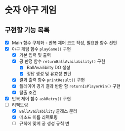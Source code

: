 # 숫자 야구 게임

## 구현할 기능 목록

* [x] Main 함수 구체화 - 반복 제어 코드 작성, 필요한 함수 선언
* [x] 야구 게임 함수 ``playGame()`` 구현
    * [x] 기본 입력 및 출력
    * [x] 공 판정 함수 ``returnBallAvailability()`` 구현
      * [x] BallAvailibilty DO 생성
      * [x] 정답 생성 및 유효성 판단
    * [x] 결과 출력 함수 ``printResult()`` 구현
    * [x] 플레이어 경기 결과 반환 함 ``returnIsPlayerWin()`` 구현
    * [x] 탈출 조건 
* [x] 반복 제어 함수 ``askRetry()`` 구현
* [ ] 리펙토링
    * [x] ``BallAvailability`` 클래스 분리
    * [x] 메소드 이름 리펙토링
    * [ ] 규칙에 맞게 공 생성 규칙 변